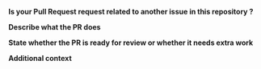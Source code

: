 **Is your Pull Request request related to another issue in this repository ?**      
<!-- _If so please link to other issues and PRs as appropriate_ -->

**Describe what the PR does**    
<!-- _A clear and concise description of what the PR does. Feel free to use bulletpoints and checkboxes if needed [...]_ -->


**State whether the PR is ready for review or whether it needs extra work**    
<!-- _If you are still working on it and just setting it up for later review, or if it's ready to be reviewed for merging_ -->

**Additional context**    
<!-- Add any other context or screenshots about the PR. -->

